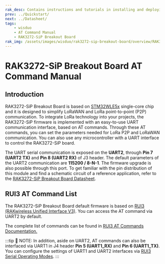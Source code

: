 ```yaml
---
rak_desc: Contains instructions and tutorials in installing and deploying your RAK3272-SiP Breakout Board. Instructions are written in a detailed and step-by-step manner for an easier experience in setting up your LoRaWAN Breakout Board. 
prev: ../Quickstart/
next: ../Datasheet/
tags:
    - wisduo
    - AT Command Manual
    - RAK3272-SiP Breakout Board
rak_img: /assets/images/wisduo/rak3272-sip-breakout-board/overview/RAK3272-SiP_Breakout_home.png
---
```


# RAK3272-SiP Breakout Board AT Command Manual

## Introduction

RAK3272-SiP Breakout Board is based on [STM32WLE5x](https://www.st.com/en/microcontrollers-microprocessors/stm32wlex.html) single-core chip and it is designed to simplify LoRaWAN and LoRa point-to-point (P2P) communication. To integrate LoRa technology into your projects, the RAK3272-SiP firmware is implemented with an easy-to-use UART communication interface, based on AT commands. Through these AT commands, you can set the parameters needed for LoRa P2P and LoRaWAN communication. You can also use any microcontroller with a UART interface to control the RAK3272-SiP  board. 

The UART serial communication is exposed on the **UART2**, through **Pin 7 (UART2 TX)** and **Pin 8 (UART2 RX)** of J3 header. The default parameters of the UART2 communication are **115200 / 8-N-1**. The firmware upgrade is also possible through this port. To get familiar with the pin distribution of this module and find a schematic circuit of a reference application, refer to the [RAK3272-SiP Breakout Board Datasheet](/Product-Categories/WisDuo/RAK3272-SiP-Breakout-Board/Datasheet/).

## RUI3 AT Command List

The RAK3272-SiP Breakout Board default firmware is based on [RUI3 (RAKwireless Unified Interface V3)](/RUI3/#overview). You can access the AT command via UART2 by default.

The complete list of commands can be found in [RUI3 AT Commands Documentation.](/RUI3/Serial-Operating-Modes/AT-Command-Manual/#content)


:::tip 📝 NOTE:
In addition, aside on UART2, AT commands can also be interfaced via UART1 in J4 header **Pin 5 (UART1_RX)** and **Pin 6 (UART1_TX)**. You can configure the settings of UART1 and UART2 interfaces via [RUI3 Serial Operating Modes](/RUI3/Serial-Operating-Modes/#rak-unified-interface-v3-rui3-serial-operating-modes).
:::